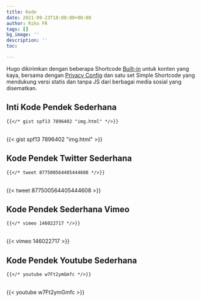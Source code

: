 ```yaml
---
title: Kode
date: 2021-09-23T18:00:00+00:00
author: Riko FR
tags: []
bg_image: ''
description: ''
toc: 

---
```

Hugo dikirimkan dengan beberapa Shortcode [Built-in](https://gohugo.io/content-management/shortcodes/#use-hugo-s-built-in-shortcodes) untuk konten yang kaya, bersama dengan [Privacy Config](https://gohugo.io/about/hugo-and-gdpr/) dan satu set Simple Shortcode yang mendukung versi statis dan tanpa JS dari berbagai media sosial yang disematkan.

## Inti Kode Pendek Sederhana

    {{</* gist spf13 7896402 "img.html" */>}}

<br> {{< gist spf13 7896402 "img.html" >}} <br>

## Kode Pendek Twitter Sederhana

    {{</* tweet 877500564405444608 */>}}

<br> {{< tweet 877500564405444608 >}} <br>

## Kode Pendek Sederhana Vimeo

    {{</* vimeo 146022717 */>}}

<br> {{< vimeo 146022717 >}} <br>

## Kode Pendek Youtube Sederhana

    {{</* youtube w7Ft2ymGmfc */>}}

<br> {{< youtube w7Ft2ymGmfc >}} <br>